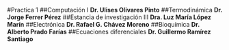 #Practica 1
##Computación I
**Dr. Ulises Olivares Pinto**
##Termodinámica
**Dr. Jorge Ferrer Pérez**
##Estancia de investigación III
**Dra. Luz María López Marín**
##Electrónica
**Dr. Rafael G. Chávez Moreno**
##Bioquímica
**Dr. Alberto Prado Farías**
##Ecuaciones diferenciales
**Dr. Guillermo Ramírez Santiago**